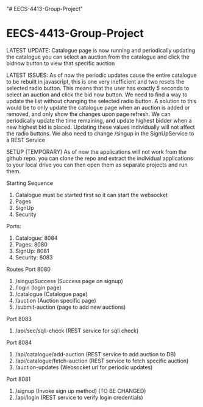 "# EECS-4413-Group-Project" 
# EECS-4413-Group-Project

LATEST UPDATE: Catalogue page is now running and periodically updating the catalogue
                you can select an auction from the catalogue and click the bidnow button
                to view that specific auction


LATEST ISSUES:  As of now the periodic updates cause the entire catalogue to be rebuilt
                in javascript, this is one very inefficient and two resets the selected 
                radio button. This means that the user has exactly 5 seconds to select 
                an auction and click the bid now button. We need to find a way to update 
                the list without changing the selected radio button. A solution to this 
                would be to only update the catalogue page when an auction is added or 
                removed, and only show the changes upon page refresh. We can periodically
                update the time remaining, and update highest bidder when a new highest bid
                is placed. Updating these values individually will not affect the radio 
                buttons. We also need to change /singup in the SignUpService to a REST Service

SETUP (TEMPORARY)
As of now the applications will not work from the github repo.
you can clone the repo and extract the individual applications to your local drive
you can then open them as separate projects and run them. 

Starting Sequence
1. Catalogue must be started first so it can start the websocket
2. Pages
3. SignUp
4. Security

Ports:
1. Catalogue: 8084
2. Pages: 8080
3. SignUp: 8081
4. Security: 8083

Routes
Port 8080
1. /singupSuccess (Success page on signup)
2. /login (login page)
3. /catalogue (Catalogue page)
4. /auction (Auction specific page)
5. /submit-auction (page to add new auctions)

Port 8083
1. /api/sec/sqli-check (REST service for sqli check)

Port 8084
1. /api/catalogue/add-auction (REST service to add auction to DB)
2. /api/catalogue/fetch-auction (REST service to fetch specific auction)
3. /auction-updates (Websocket url for periodic updates)

Port 8081
1. /signup (Invoke sign up method) (TO BE CHANGED)
2. /api/login (REST service to verify login credentials)